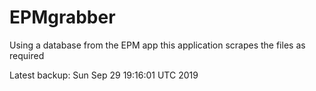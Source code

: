 # EPMgrabber
Using a database from the EPM app this application scrapes the files as required


Latest backup: Sun Sep 29 19:16:01 UTC 2019
